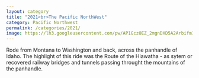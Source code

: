 ```yaml
---
layout: category
title: "2021<br>The Pacific NorthWest"
category: Pacific Northwest
permalink: /categories/2021/
image: https://lh3.googleusercontent.com/pw/AP1GczOEZ_2mgnDXD5A2Arbifm12Sx3udJp_iv1zjdJgzakBHSJw6e6cFo9HBU3aWIego_-ijPraOdLTxCE9aCRCQipr3Or0q-5fhe0h-e7b9y0syg6CNp5Q=s0
---
```


Rode from Montana to Washington and back, across the panhandle of Idaho. The highlight of this ride was the Route of the Hiawatha - as sytem or recovered railway bridges and tunnels passing throught the mountains of the panhandle. 

